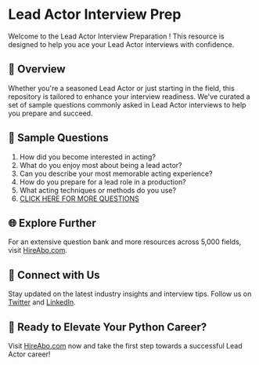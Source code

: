 # Lead Actor Interview Prep

Welcome to the Lead Actor Interview Preparation ! This resource is designed to help you ace your Lead Actor interviews with confidence.

## 🚀 Overview

Whether you're a seasoned Lead Actor or just starting in the field, this repository is tailored to enhance your interview readiness. We've curated a set of sample questions commonly asked in Lead Actor interviews to help you prepare and succeed.

## 📝 Sample Questions

1. How did you become interested in acting?
2. What do you enjoy most about being a lead actor?
3. Can you describe your most memorable acting experience?
4. How do you prepare for a lead role in a production?
5. What acting techniques or methods do you use?
6. [CLICK HERE FOR MORE QUESTIONS](https://hireabo.com/job/16_0_15/Lead%20Actor)

## 🌐 Explore Further

For an extensive question bank and more resources across 5,000 fields, visit [HireAbo.com](https://www.hireabo.com).

## 📱 Connect with Us

Stay updated on the latest industry insights and interview tips. Follow us on [Twitter](https://twitter.com/hireabo) and [LinkedIn](https://www.linkedin.com/in/hire-abo-3609972a8/).

## 🚀 Ready to Elevate Your Python Career?

Visit [HireAbo.com](https://www.hireabo.com) now and take the first step towards a successful Lead Actor career!